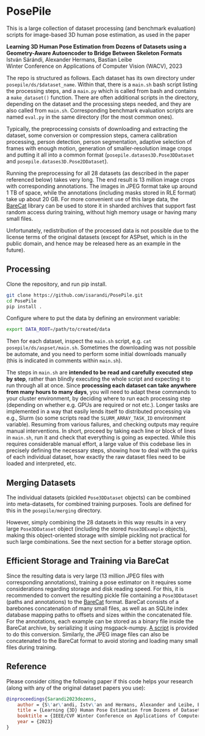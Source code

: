 # PosePile

This is a large collection of dataset processing (and benchmark evaluation) scripts for image-based 3D human pose estimation, as used in the paper 

**Learning 3D Human Pose Estimation from Dozens of Datasets using a Geometry-Aware Autoencoder to Bridge Between Skeleton Formats** \
István Sárándi, Alexander Hermans, Bastian Leibe \
Winter Conference on Applications of Computer Vision (WACV), 2023

The repo is structured as follows. Each dataset has its own directory under `posepile/ds/$dataset_name`. Within that, there is a `main.sh` bash script listing the processing steps, and a `main.py` which is called from bash and contains a `make_dataset()` function. There are often additional scripts in the directory, depending on the dataset and the processing steps needed, and they are also called from `main.sh`. Corresponding benchmark evaluation scripts are named `eval.py` in the same directory (for the most common ones).

Typically, the preprocessing consists of downloading and extracting the dataset, some conversion or compression steps, camera calibration processing, person detection, person segmentation, adaptive selection of frames with enough motion, generation of smaller-resolution image crops and putting it all into a common format (`posepile.datases3D.Pose3DDataset` and `posepile.datases3D.Pose2DDataset`).

Running the preprocessing for all 28 datasets (as described in the paper referenced below) takes very long. The end result is 13 million image crops with corresponding annotations. The images in JPEG format take up around 1 TB of space, while the annotations (including masks stored in RLE format) take up about 20 GB. For more convenient use of this large data, the [BareCat](https://github.com/isarandi/BareCat) library can be used to store it in sharded archives that support fast random access during training, without high memory usage or having many small files.

Unfortunately, redistribution of the processed data is not possible due to the license terms of the original datasets (except for ASPset, which is in the public domain, and hence may be released here as an example in the future).

## Processing

Clone the repository, and run pip install.

```bash
git clone https://github.com/isarandi/PosePile.git
cd PosePile
pip install .
```

Configure where to put the data by defining an environment variable:

```bash
export DATA_ROOT=/path/to/created/data
```

Then for each dataset, inspect the `main.sh` script, e.g. `cat posepile/ds/aspset/main.sh`. Sometimes the downloading was not possible be automate, and you need to perform some initial downloads manually (this is indicated in comments within `main.sh`).

The steps in `main.sh` are **intended to be read and carefully executed step by step**, rather than blindly executing the whole script and expecting it to run through all at once. Since **processing each dataset can take anywhere from many hours to many days**, you will need to adapt these commands to your cluster environment, by deciding where to run each processing step (depending on whether e.g. GPUs are required or not etc.). Longer tasks are implemented in a way that easily lends itself to distributed processing via e.g., Slurm (so some scripts read the `SLURM_ARRAY_TASK_ID` environment variable). Resuming from various failures, and checking outputs may require manual interventions. In short, proceed by taking each line or block of lines in `main.sh`, run it and check that everything is going as expected. While this requires considerable manual effort, a large value of this codebase lies in precisely defining the necessary steps, showing how to deal with the quirks of each individual dataset, how exactly the raw dataset files need to be loaded and interpreted, etc.

## Merging Datasets

The individual datasets (pickled `Pose3DDataset` objects) can be combined into meta-datasets, for combined training purposes. Tools are defined for this in the `posepile/merging` directory.

However, simply combining the 28 datasets in this way results in a very large `Pose3DDataset` object (including the stored `Pose3DExample` objects), making this object-oriented storage with simlple pickling not practical for such large combinations. See the next section for a better storage option.

## Efficient Storage and Training via BareCat

Since the resulting data is very large (13 million JPEG files with corresponding annotations), training a pose estimator on it requires some considerations regarding storage and disk reading speed. For this, it is recommended to convert the resulting pickle file containing a `Pose3DDataset` (paths and annotations) to the [BareCat](https://github.com/isarandi/BareCat) format. BareCat consists of a barebones concatenation of many small files, as well as an SQLite index database mapping paths to offsets and sizes within the concatenated file. For the annotations, each example can be stored as a binary file inside the BareCat archive, by serializing it using msgpack-numpy. [A script](https://github.com/isarandi/PosePile/blob/main/posepile/tools/dataset_pickle_to_barecat.py) is provided to do this conversion. Similarly, the JPEG image files can also be concatenated to the BareCat format to avoid storing and loading many small files during training.

## Reference

Please consider citing the following paper if this code helps your research (along with any of the original dataset papers you use):

```bibtex
@inproceedings{Sarandi2023dozens,
    author = {S\'ar\'andi, Istv\'an and Hermans, Alexander and Leibe, Bastian},
    title = {Learning {3D} Human Pose Estimation from Dozens of Datasets using a Geometry-Aware Autoencoder to Bridge Between Skeleton Formats},
    booktitle = {IEEE/CVF Winter Conference on Applications of Computer Vision (WACV)},
    year = {2023}
} 
```
